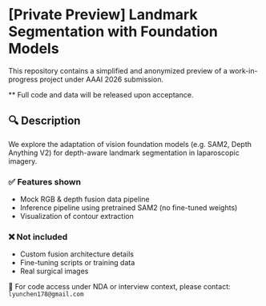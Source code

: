 # [Private Preview] Landmark Segmentation with Foundation Models

This repository contains a simplified and anonymized preview of a work-in-progress project under AAAI 2026 submission.

** Full code and data will be released upon acceptance.

## 🔍 Description
We explore the adaptation of vision foundation models (e.g. SAM2, Depth Anything V2) for depth-aware landmark segmentation in laparoscopic imagery.

### ✅ Features shown
- Mock RGB & depth fusion data pipeline
- Inference pipeline using pretrained SAM2 (no fine-tuned weights)
- Visualization of contour extraction

### ❌ Not included
- Custom fusion architecture details
- Fine-tuning scripts or training data
- Real surgical images

📩 For code access under NDA or interview context, please contact: `lyunchen178@gmail.com`
